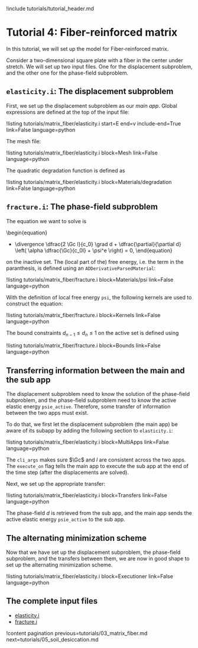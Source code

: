 !include tutorials/tutorial_header.md

# Tutorial 4: Fiber-reinforced matrix

In this tutorial, we will set up the model for Fiber-reinforced matrix.

Consider a two-dimensional square plate with a fiber in the center under stretch. We will set up two input files. One for the displacement subproblem, and the other one for the phase-field subproblem.

## `elasticity.i`: The displacement subproblem

First, we set up the displacement subproblem as our *main app*. Global expressions are defined at the top of the input file:

!listing tutorials/matrix_fiber/elasticity.i
         start=E
         end=v
         include-end=True
         link=False
         language=python

The mesh file:

!listing tutorials/matrix_fiber/elasticity.i
         block=Mesh
         link=False
         language=python

The quadratic degradation function is defined as

!listing tutorials/matrix_fiber/elasticity.i
         block=Materials/degradation
         link=False
         language=python

## `fracture.i`: The phase-field subproblem

The equation we want to solve is

\begin{equation}
  - \divergence \dfrac{2 \Gc l}{c_0} \grad d + \dfrac{\partial}{\partial d} \left( \alpha \dfrac{\Gc}{c_0l} + \psi^e \right) = 0,
\end{equation}

on the inactive set. The (local part of the) free energy, i.e. the term in the paranthesis, is defined using an `ADDerivativeParsedMaterial`:

!listing tutorials/matrix_fiber/fracture.i
         block=Materials/psi
         link=False
         language=python

With the definition of local free energy `psi`, the following kernels are used to construct the equation:

!listing tutorials/matrix_fiber/fracture.i
         block=Kernels
         link=False
         language=python

The bound constraints $d_{n-1} \leqslant d_n \leqslant 1$ on the active set is defined using

!listing tutorials/matrix_fiber/fracture.i
         block=Bounds
         link=False
         language=python

## Transferring information between the main and the sub app

The displacement subproblem need to know the solution of the phase-field subproblem, and the phase-field subproblem need to know the active elastic energy `psie_active`. Therefore, some transfer of information between the two apps must exist.

To do that, we first let the displacement subproblem (the main app) be aware of its subapp by adding the following section to `elasticity.i`:

!listing tutorials/matrix_fiber/elasticity.i
         block=MultiApps
         link=False
         language=python

The `cli_args` makes sure $\Gc$ and $l$ are consistent across the two apps. The `execute_on` flag tells the main app to execute the sub app at the end of the time step (after the displacements are solved).

Next, we set up the appropriate transfer:

!listing tutorials/matrix_fiber/elasticity.i
         block=Transfers
         link=False
         language=python

The phase-field $d$ is retrieved from the sub app, and the main app sends the active elastic energy `psie_active` to the sub app.

## The alternating minimization scheme

Now that we have set up the displacement subproblem, the phase-field subproblem, and the transfers between them, we are now in good shape to set up the alternating minimization scheme.

!listing tutorials/matrix_fiber/elasticity.i
         block=Executioner
         link=False
         language=python

## The complete input files

- [elasticity.i](tutorials/matrix_fiber/elasticity.i)
- [fracture.i](tutorials/matrix_fiber/fracture.i)

!content pagination previous=tutorials/03_matrix_fiber.md
                    next=tutorials/05_soil_desiccation.md
